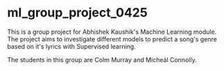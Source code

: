# ml_group_project_0425

This is a group project for Abhishek Kaushik's Machine Learning module. The project aims to investigate different models to predict a song's genre based on it's lyrics with Supervised learning.

The students in this group are Colm Murray and Micheál Connolly.